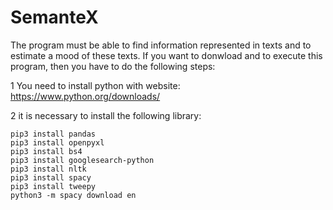 # SemanteX

The program must be able to find information represented in texts and to estimate a mood of these texts. 
If you want to donwload and to execute this program, then you have to do the following steps:

1 You need to install python with website:
https://www.python.org/downloads/

2 it is necessary to install the following library:
```
pip3 install pandas
pip3 install openpyxl
pip3 install bs4
pip3 install googlesearch-python
pip3 install nltk
pip3 install spacy
pip3 install tweepy
python3 -m spacy download en
```
